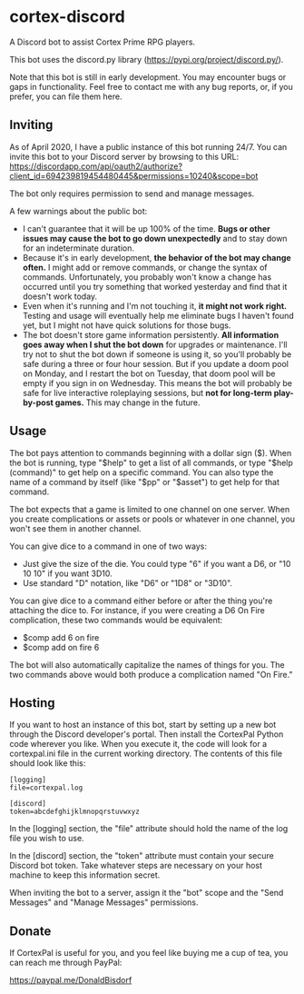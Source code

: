 # cortex-discord
A Discord bot to assist Cortex Prime RPG players.

This bot uses the discord.py library (https://pypi.org/project/discord.py/).

Note that this bot is still in early development. You may encounter bugs or gaps in functionality. Feel free to contact me with any bug reports, or, if you prefer, you can file them here.

## Inviting

As of April 2020, I have a public instance of this bot running 24/7. You can invite this bot to your Discord server by browsing to this URL: https://discordapp.com/api/oauth2/authorize?client_id=694239819454480445&permissions=10240&scope=bot

The bot only requires permission to send and manage messages.

A few warnings about the public bot:

- I can't guarantee that it will be up 100% of the time. **Bugs or other issues may cause the bot to go down unexpectedly** and to stay down for an indeterminate duration.
- Because it's in early development, **the behavior of the bot may change often.** I might add or remove commands, or change the syntax of commands. Unfortunately, you probably won't know a change has occurred until you try something that worked yesterday and find that it doesn't work today.
- Even when it's running and I'm not touching it, **it might not work right.** Testing and usage will eventually help me eliminate bugs I haven't found yet, but I might not have quick solutions for those bugs.
- The bot doesn't store game information persistently. **All information goes away when I shut the bot down** for upgrades or maintenance. I'll try not to shut the bot down if someone is using it, so you'll probably be safe during a three or four hour session. But if you update a doom pool on Monday, and I restart the bot on Tuesday, that doom pool will be empty if you sign in on Wednesday. This means the bot will probably be safe for live interactive roleplaying sessions, but **not for long-term play-by-post games.** This may change in the future.

## Usage

The bot pays attention to commands beginning with a dollar sign ($). When the bot is running, type "$help" to get a list of all commands, or type "$help (command)" to get help on a specific command. You can also type the name of a command by itself (like "$pp" or "$asset") to get help for that command.

The bot expects that a game is limited to one channel on one server. When you create complications or assets or pools or whatever in one channel, you won't see them in another channel.

You can give dice to a command in one of two ways:

- Just give the size of the die. You could type "6" if you want a D6, or "10 10 10" if you want 3D10.
- Use standard "D" notation, like "D6" or "1D8" or "3D10".

You can give dice to a command either before or after the thing you're attaching the dice to. For instance, if you were creating a D6 On Fire complication, these two commands would be equivalent:

- $comp add 6 on fire
- $comp add on fire 6

The bot will also automatically capitalize the names of things for you. The two commands above would both produce a complication named "On Fire."

## Hosting

If you want to host an instance of this bot, start by setting up a new bot through the Discord developer's portal. Then install the CortexPal Python code wherever you like. When you execute it, the code will look for a cortexpal.ini file in the current working directory. The contents of this file should look like this:

```
[logging]
file=cortexpal.log

[discord]
token=abcdefghijklmnopqrstuvwxyz
```

In the [logging] section, the "file" attribute should hold the name of the log file you wish to use.

In the [discord] section, the "token" attribute must contain your secure Discord bot token. Take whatever steps are necessary on your host machine to keep this information secret.

When inviting the bot to a server, assign it the "bot" scope and the "Send Messages" and "Manage Messages" permissions.

## Donate

If CortexPal is useful for you, and you feel like buying me a cup of tea, you can reach me through PayPal:

https://paypal.me/DonaldBisdorf
